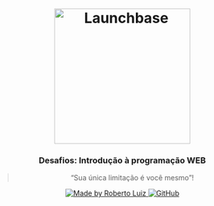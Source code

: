 <h1 align="center">
    <img alt="Launchbase" src="https://storage.googleapis.com/golden-wind/bootcamp-launchbase/logo.png" width="270px" />
</h1>

<h3 align="center">
  Desafios: Introdução à programação WEB
</h3>

<blockquote align="center">“Sua única limitação é você mesmo”!</blockquote>

<p align="center">

  <a href="https://www.linkedin.com/in/roberto-luiz-45616a139/">
    <img alt="Made by Roberto Luiz" src="https://img.shields.io/badge/Made%20by-Roberto Luiz-%23F8952D">
  </a>

  

  <a href="https://github.com/RobertoLRV/LauchBase_Fase2_Desafios">
    <img alt="GitHub" src="https://img.shields.io/badge/Repository-GitHub-%23F8952D">
  </a>
</p>
